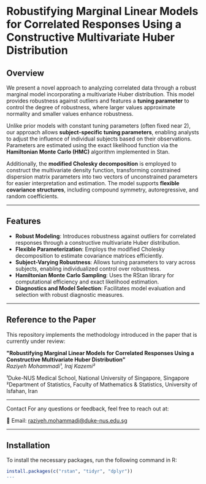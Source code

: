 # **Robustifying Marginal Linear Models for Correlated Responses Using a Constructive Multivariate Huber Distribution**

## **Overview**
We present a novel approach to analyzing correlated data through a robust marginal model incorporating a multivariate Huber distribution. This model provides robustness against outliers and features a **tuning parameter** to control the degree of robustness, where larger values approximate normality and smaller values enhance robustness. 

Unlike prior models with constant tuning parameters (often fixed near 2), our approach allows **subject-specific tuning parameters**, enabling analysts to adjust the influence of individual subjects based on their observations. Parameters are estimated using the exact likelihood function via the **Hamiltonian Monte Carlo (HMC)** algorithm implemented in Stan. 

Additionally, the **modified Cholesky decomposition** is employed to construct the multivariate density function, transforming constrained dispersion matrix parameters into two vectors of unconstrained parameters for easier interpretation and estimation. The model supports **flexible covariance structures**, including compound symmetry, autoregressive, and random coefficients.

---

## **Features**
- **Robust Modeling**: Introduces robustness against outliers for correlated responses through a constructive multivariate Huber distribution.
- **Flexible Parameterization**: Employs the modified Cholesky decomposition to estimate covariance matrices efficiently.
- **Subject-Varying Robustness**: Allows tuning parameters to vary across subjects, enabling individualized control over robustness.
- **Hamiltonian Monte Carlo Sampling**: Uses the RStan library for computational efficiency and exact likelihood estimation.
- **Diagnostics and Model Selection**: Facilitates model evaluation and selection with robust diagnostic measures.

---

## **Reference to the Paper**
This repository implements the methodology introduced in the paper that is currently under review:

**"Robustifying Marginal Linear Models for Correlated Responses Using a Constructive Multivariate Huber Distribution"**  
*Raziyeh Mohammadi¹, Iraj Kazemi²* 

¹Duke-NUS Medical School, National University of Singapore, Singapore
²Department of Statistics, Faculty of Mathematics & Statistics, University of Isfahan, Iran 


---


Contact
For any questions or feedback, feel free to reach out at:

📧 Email: raziyeh.mohammadi@duke-nus.edu.sg

---

## **Installation**
To install the necessary packages, run the following command in R:

```R
install.packages(c("rstan", "tidyr", "dplyr"))
---




